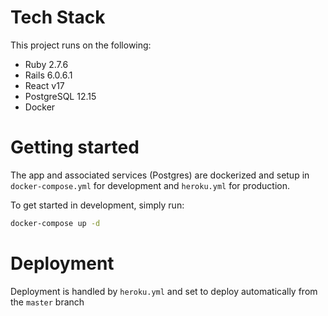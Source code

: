 # Tech Stack

This project runs on the following:

- Ruby 2.7.6
- Rails 6.0.6.1
- React v17
- PostgreSQL 12.15
- Docker

# Getting started

The app and associated services (Postgres) are dockerized and setup in `docker-compose.yml` for development and `heroku.yml` for production.

To get started in development, simply run:

```bash
docker-compose up -d
```

# Deployment

Deployment is handled by `heroku.yml` and set to deploy automatically from the `master` branch